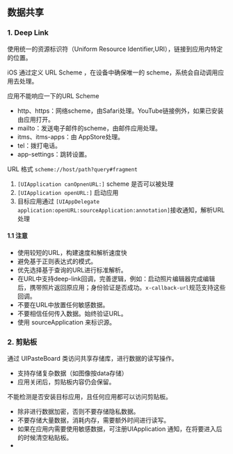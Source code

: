 ## 数据共享

### 1. Deep Link

使用统一的资源标识符（Uniform Resource Identifier,URI），链接到应用内特定的位置。

iOS 通过定义 URL Scheme ，在设备中确保唯一的 scheme，系统会自动调用应用去处理。

应用不能响应一下的URL Scheme

* http、https：网络scheme，由Safari处理。YouTube链接例外，如果已安装由应用打开。
* mailto：发送电子邮件的scheme，由邮件应用处理。
* itms、itms-apps：由 AppStore处理。
* tel：拨打电话。
* app-settings：跳转设置。

URL 格式 `scheme://host/path?query#fragment`

1. `[UIApplication canOpnenURL:]` scheme 是否可以被处理
2. `[UIApplication openURL:]` 启动应用
3. 目标应用通过 `[UIAppDelegate application:openURL:sourceApplication:annotation]`接收通知，解析URL处理

#### 1.1 注意

* 使用较短的URL，构建速度和解析速度快
* 避免基于正则表达式的模式。
* 优先选择基于查询的URL进行标准解析。
* 在URL中支持deep-link回调，完善逻辑，例如：启动照片编辑器完成编辑后，携带照片返回原应用；身份验证是否成功。`x-callback-url`规范支持这些回调。
* 不要在URL中放置任何敏感数据。
* 不要相信任何传入数据。始终验证URL。
* 使用 sourceApplication 来标识源。

### 2. 剪贴板

通过 UIPasteBoard 类访问共享存储库，进行数据的读写操作。

* 支持存储复杂数据（如图像按data存储）
* 应用关闭后，剪贴板内容仍会保留。

不能检测是否安装目标应用，且任何应用都可以访问剪贴板。

* 除非进行数据加密，否则不要存储隐私数据。
* 不要存储大量数据，消耗内存，需要额外时间进行读写。
* 如果在应用内需要使用敏感数据，可注册UIApplication 通知，在将要进入后的时候清空粘贴板。
* 

